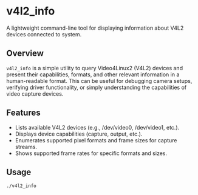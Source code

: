 # v4l2_info

A lightweight command-line tool for displaying information about V4L2 devices connected to system.

## Overview

`v4l2_info` is a simple utility to query Video4Linux2 (V4L2) devices and present their capabilities, formats, and other relevant information in a human-readable format. This can be useful for debugging camera setups, verifying driver functionality, or simply understanding the capabilities of video capture devices.

## Features

* Lists available V4L2 devices (e.g., /dev/video0, /dev/video1, etc.).
* Displays device capabilities (capture, output, etc.).
* Enumerates supported pixel formats and frame sizes for capture streams.
* Shows supported frame rates for specific formats and sizes.

## Usage

```shell
./v4l2_info
```
